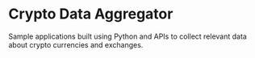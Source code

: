 # Crypto Data Aggregator

Sample applications built using Python and APIs to collect relevant data about crypto currencies and exchanges.
